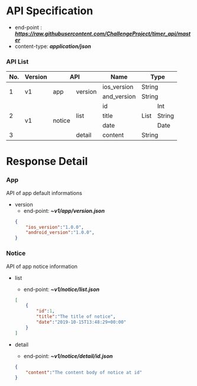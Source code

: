 # API Specification
- end-point : ***https://raw.githubusercontent.com/ChallengeProject/timer_api/master***
- content-type: ***application/json***

### API List
<table>
    <thead>
        <tr>
            <th>No.</th>
            <th>Version</th>
            <th colspan=2>API</th>
            <th>Name</th>
            <th colspan=2>Type</th>
        </tr>
    </thead>
    <tbody>
        <tr>
            <td rowspan=2>1</td>
            <td rowspan=2>v1</td>
            <td rowspan=2>app</td>
            <td rowspan=2>version</td>
            <td>ios_version</td>
            <td colspan=2>String</td>
        </tr>
        <tr>
            <td>and_version</td>
            <td colspan=2>String</td>
        </tr>
        <tr>
            <td rowspan=3>2</td>
            <td rowspan=4>v1</td>
            <td rowspan=4>notice</td>
            <td rowspan=3>list</td>
            <td>id</td>
            <td rowspan=3>List</td>
            <td>Int</td>
        </tr>
        <tr>
            <td>title</td>
            <td>String</td>
        </tr>
        <tr>
            <td>date</td>
            <td>Date</td>
        </tr>
        <tr>
            <td>3</td>
            <td>detail</td>
            <td>content</td>
            <td colspan=2>String</td>
        </tr>
    </tbody>
</table>

# Response Detail
### App
API of app default informations

- version
  - end-point: ***~v1/app/version.json***
  ```json
  {
      "ios_version":"1.0.0",
      "android_version":"1.0.0",
  }
  ```

### Notice
API of app notice information

- list
  - end-point: ***~v1/notice/list.json***
  ```json
  [
      {
          "id":1,
          "title":"The title of notice",
          "date":"2019-10-15T13:48:29+00:00"
      }
  ]
  ```

- detail
  - end-point: ***~v1/notice/detail/id.json***
  ```json
  {
      "content":"The content body of notice at id"
  }
  ```
